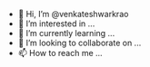 - 👋 Hi, I’m @venkateshwarkrao
- 👀 I’m interested in ...
- 🌱 I’m currently learning ...
- 💞️ I’m looking to collaborate on ...
- 📫 How to reach me ...

<!---
venkateshwarkrao/venkateshwarkrao is a ✨ special ✨ repository because its `README.md` (this file) appears on your GitHub profile.
You can click the Preview link to take a look at your changes.
--->
